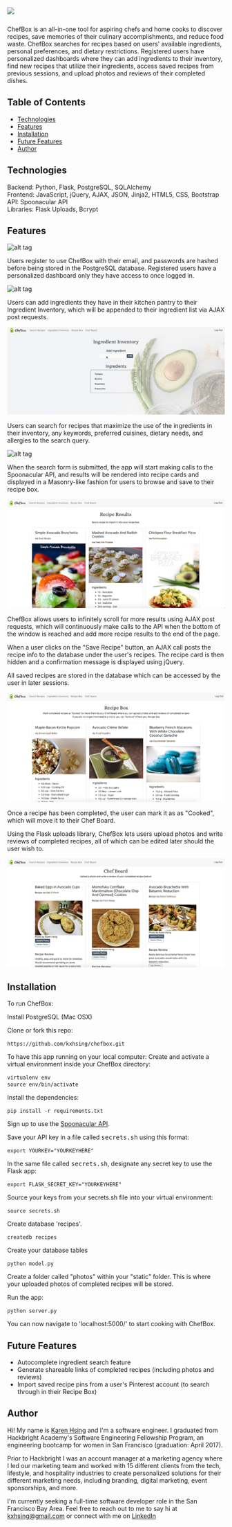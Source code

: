 # <img src="/static/images/readme/homepage.png">

ChefBox is an all-in-one tool for aspiring chefs and home cooks to discover recipes, save memories of their culinary accomplishments, and reduce food waste. ChefBox searches for recipes based on users' available ingredients, personal preferences, and dietary restrictions. Registered users have personalized dashboards where they can add ingredients to their inventory, find new recipes that utilize their ingredients, access saved recipes from previous sessions, and upload photos and reviews of their completed dishes.

## Table of Contents
* [Technologies](#technologies)
* [Features](#features)
* [Installation](#install)
* [Future Features](#future)
* [Author](#author)

## <a name="technologies"></a>Technologies

Backend: Python, Flask, PostgreSQL, SQLAlchemy<br/>
Frontend: JavaScript, jQuery, AJAX, JSON, Jinja2, HTML5, CSS, Bootstrap<br/>
API: Spoonacular API<br/>
Libraries: Flask Uploads, Bcrypt

## <a name="features"></a>Features

![alt tag](/static/images/readme/homepage.png)

Users register to use ChefBox with their email, and passwords are hashed before being stored in the PostgreSQL database.
Registered users have a personalized dashboard only they have access to once logged in.

![alt tag](/static/images/readme/dashboard.png)

Users can add ingredients they have in their kitchen pantry to their Ingredient Inventory, which will be appended to their ingredient list via AJAX post requests.

![alt tag](/static/images/readme/ingred.gif)

Users can search for recipes that maximize the use of the ingredients in their inventory, any keywords, preferred cuisines, dietary needs, and allergies to the search query.

![alt tag](/static/images/readme/search-recipe.gif)

When the search form is submitted, the app will start making calls to the Spoonacular API, and results will be rendered into recipe cards and displayed in a Masonry-like fashion for users to browse and save to their recipe box.

![alt tag](/static/images/readme/results.png)

ChefBox allows users to infinitely scroll for more results using AJAX post requests, which will continuously make calls to the API when the bottom of the window is reached and add more recipe results to the end of the page. 

When a user clicks on the "Save Recipe" button, an AJAX call posts the recipe info to the database under the user's recipes. The recipe card is then hidden and a confirmation message is displayed using jQuery.


All saved recipes are stored in the database which can be accessed by the user in later sessions.

![alt tag](/static/images/readme/recipes.png)

Once a recipe has been completed, the user can mark it as as "Cooked", which will move it to their Chef Board. 

Using the Flask uploads library, ChefBox lets users upload photos and write reviews of completed recipes, all of which can be edited later should the user wish to.

![alt tag](/static/images/readme/board.png)


## <a name="install"></a>Installation

To run ChefBox:

Install PostgreSQL (Mac OSX)

Clone or fork this repo:

```
https://github.com/kxhsing/chefbox.git
```

To have this app running on your local computer:
Create and activate a virtual environment inside your ChefBox directory:

```
virtualenv env
source env/bin/activate
```

Install the dependencies:

```
pip install -r requirements.txt
```

Sign up to use the [Spoonacular API](https://spoonacular.com/food-api).

Save your API key in a file called <kbd>secrets.sh</kbd> using this format:

```
export YOURKEY="YOURKEYHERE"
```

In the same file called <kbd>secrets.sh</kbd>, designate any secret key to use the Flask app:

```
export FLASK_SECRET_KEY="YOURKEYHERE"
```

Source your keys from your secrets.sh file into your virtual environment:

```
source secrets.sh
```

Create database 'recipes'.
```
createdb recipes
```
Create your database tables
```
python model.py
```

Create a folder called "photos" within your "static" folder. This is where your uploaded photos of completed recipes will be stored.

Run the app:

```
python server.py
```

You can now navigate to 'localhost:5000/' to start cooking with ChefBox.


## <a name="future"></a>Future Features
* Autocomplete ingredient search feature
* Generate shareable links of completed recipes (including photos and reviews)
* Import saved recipe pins from a user's Pinterest account (to search through in their Recipe Box)



## <a name="author"></a>Author
Hi! My name is [Karen Hsing](https://www.linkedin.com/in/karenhsing/) and I'm a software engineer. I graduated from Hackbright Academy's Software Engineering Fellowship Program, an engineering bootcamp for women in San Francisco (graduation: April 2017). 

Prior to Hackbright I was an account manager at a marketing agency where I led our marketing team and worked with 15 different clients from the tech, lifestyle, and hospitality industries to create personalized solutions for their different marketing needs, including branding, digital marketing, event sponsorships, and more.

I'm currently seeking a full-time software developer role in the San Francisco Bay Area. Feel free to reach out to me to say hi at kxhsing@gmail.com or connect with me on [LinkedIn](https://www.linkedin.com/in/karenhsing/)

